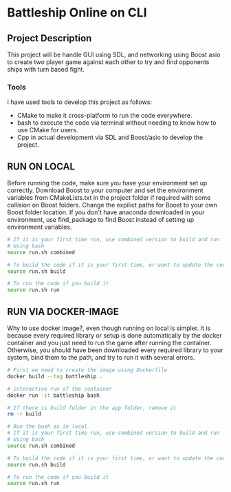 # Battleship Online on CLI

## Project Description
This project will be handle GUI using SDL, and networking using Boost asio to create two player game against each other to try and find opponents ships with turn based fight.

### Tools
I have used tools to develop this project as follows:
* CMake to make it cross-platform to run the code everywhere.
* bash to execute the code via terminal without needing to know how to use CMake for users.
* Cpp in actual development via SDL and Boost/asio to develop the project.

## RUN ON LOCAL
Before running the code, make sure you have your environment set up correctly.
Download Boost to your computer and set the environment variables from CMakeLists.txt in the project folder if required with some collision on Boost folders.
Change the expilict paths for Boost to your own Boost folder location. If you don't have anaconda downloaded in your environment,
use find_package to find Boost instead of setting up environment variables.

```bash
# If it is your first time run, use combined version to build and run
# Using bash
source run.sh combined

# To build the code if it is your first time, or want to update the codebase
source run.sh build

# To run the code if you build it
source run.sh run
```

## RUN VIA DOCKER-IMAGE
Why to use docker image?, even though running on local is simpler. It is because every required library or setup is done automatically by the docker container and you just need to run the game after running the container. Otherwise, you should have been downloaded every required library to your system, bind them to the path, and try to run it with several errors.


```bash
# First we need to create the image using Dockerfile
docker build --tag battleship .

# interactive run of the container
docker run -it battleship bash

# If there is build folder in the app folder, remove it
rm -r build

# Run the bash as in local
# If it is your first time run, use combined version to build and run
# Using bash
source run.sh combined

# To build the code if it is your first time, or want to update the codebase
source run.sh build

# To run the code if you build it
source run.sh run
```